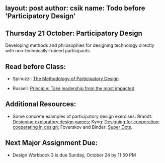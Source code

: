 layout: post
author: csik
name: Todo before 'Participatory Design'
---
## Thursday 21 October: Participatory Design
Developing methods and philosophies for designing technology directly with non-technically-trained participants.

## Read before Class:
-   Spinuzzi: [The Methodology of Participatory Design](https://repositories.lib.utexas.edu/bitstream/handle/2152/28277/SpinuzziTheMethodologyOfParticipatoryDesign.pdf)

-   Russell: [Principle: Take leadership from the most impacted](http://beautifultrouble.org/principle/take-leadership-from-the-most-impacted/)

## Additional Resources:
-   Some concrete examples of participatory design exercises: Brandt: [Designing exploratory design games](http://dx.doi.org/10.1145/1147261.1147271); Kyng: [Designing for cooperation: cooperating in design](http://dx.doi.org/10.1145/125319.125323); Foverskov and Binder: [Super Dots](http://dx.doi.org/10.1145/2347504.2347575).

## Next Major Assignment Due: 
-   Design Workbook 3 is due Sunday, October 24 by 11:59 PM
